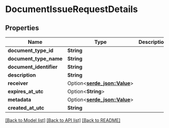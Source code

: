 # DocumentIssueRequestDetails

## Properties

Name | Type | Description | Notes
------------ | ------------- | ------------- | -------------
**document_type_id** | **String** |  | 
**document_type_name** | **String** |  | 
**document_identifier** | **String** |  | 
**description** | **String** |  | 
**receiver** | Option<[**serde_json::Value**](.md)> |  | 
**expires_at_utc** | Option<**String**> |  | [optional]
**metadata** | Option<[**serde_json::Value**](.md)> |  | [optional]
**created_at_utc** | **String** |  | 

[[Back to Model list]](../README.md#documentation-for-models) [[Back to API list]](../README.md#documentation-for-api-endpoints) [[Back to README]](../README.md)



